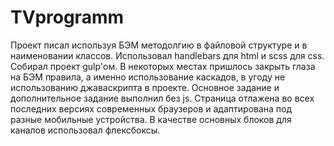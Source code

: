 # TVprogramm
Проект писал используя БЭМ методолгию в файловой структуре и в наименовании классов. Использовал handlebars для html и scss для css. Cобирал проект gulp'ом. В некоторых местах пришлось закрыть глаза на БЭМ правила, а именно использование каскадов, в угоду не использованию джаваскрипта в проекте.
Основное задание и дополнительное задание выполнил без js. 
Страница отлажена во всех последних версиях современных браузеров и адаптирована под разные мобильные устройства.
В качестве основных блоков для каналов использовал флексбоксы.
